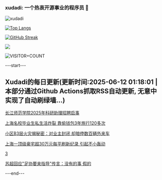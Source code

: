 ### xudadi: 一个热衷开源事业的程序员 👋

![xudadi](https://github-readme-stats-git-masterorgs-github-readme-stats-team.vercel.app/api?username=xudadi)

[![Top Langs](https://github-readme-stats.vercel.app/api/top-langs/?username=xudadi)](https://github.com/anuraghazra/github-readme-stats)

[![GitHub Streak](https://streak-stats.demolab.com?user=xudadi&locale=zh_Hans)](https://git.io/streak-stats)

![](https://raw.githubusercontent.com/xudadi/xudadi/main/assets/github-contribution-grid-snake.svg)

![VISITOR+COUNT](https://komarev.com/ghpvc/?username=xudadi&label=VISITOR+COUNT)


---start---

## Xudadi的每日更新(更新时间:2025-06-12 01:18:01 | 本部分通过Github Actions抓取RSS自动更新, 无意中实现了自动刷绿墙...)

[长江师范学院2025年科研助理招聘启事](https://www.gongkaoleida.com/article/2446297)

[上海名校毕业生私生活炸裂 靠偷钱包3年旅行120多次](https://m.163.com/news/article/K1ORE9IE053469LG.html)

[小区B3层火灾揭秘密：对业主封闭 却暗停数百辆外来车](https://m.163.com/news/article/K1OQ436O0534P59R.html)

[上海一顶级豪宅超30万元每平刷新纪录 引起不小轰动](https://m.163.com/news/article/K1NG9C7L0512B07B.html)

[3](https://m.163.com/touch/news/sub/domestic)

[苏超回应"足协要来指导"传言：没有的事 假的](https://m.163.com/news/article/K1PFHHRS0550A0OW.html)

---end---
